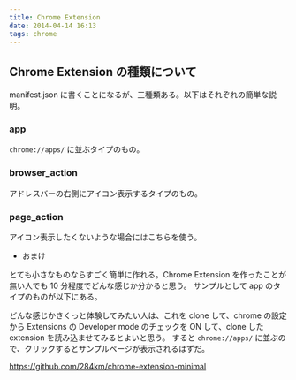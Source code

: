 ```yaml
---
title: Chrome Extension
date: 2014-04-14 16:13
tags: chrome
---
```


## Chrome Extension の種類について

manifest.json に書くことになるが、三種類ある。以下はそれぞれの簡単な説明。

### app

`chrome://apps/` に並ぶタイプのもの。

### browser_action

アドレスバーの右側にアイコン表示するタイプのもの。

### page_action

アイコン表示したくないような場合にはこちらを使う。

- おまけ

とても小さなものならすごく簡単に作れる。Chrome Extension を作ったことが無い人でも 10 分程度でどんな感じか分かると思う。
サンプルとして app のタイプのものが以下にある。

どんな感じかさくっと体験してみたい人は、これを clone して、chrome の設定から Extensions の Developer mode のチェックを ON して、clone した extension を読み込ませてみるとよいと思う。
すると `chrome://apps/` に並ぶので、クリックするとサンプルページが表示されるはずだ。

https://github.com/284km/chrome-extension-minimal


